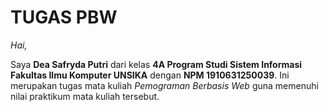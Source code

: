 
# TUGAS PBW

*Hai,*

Saya **Dea Safryda Putri** dari kelas **4A Program Studi Sistem Informasi Fakultas Ilmu Komputer UNSIKA**
dengan **NPM 1910631250039**. Ini merupakan tugas mata kuliah *Pemograman Berbasis Web* guna memenuhi
nilai praktikum mata kuliah tersebut.
